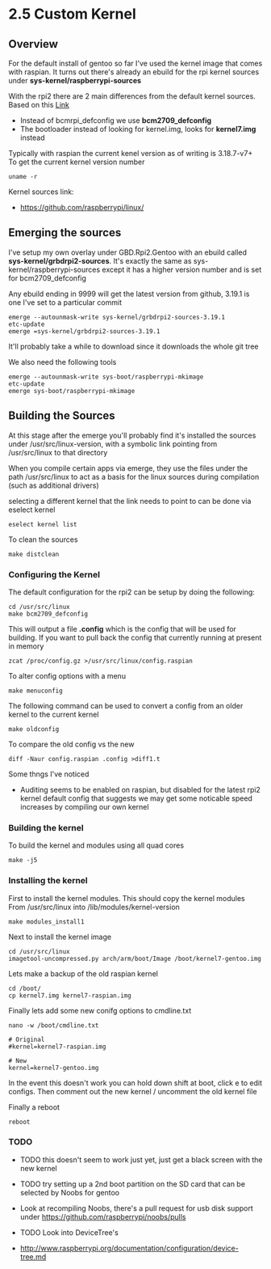 # 2.5 Custom Kernel

## Overview

For the default install of gentoo so far I've used the kernel image that comes with raspian.
It turns out there's already an ebuild for the rpi kernel sources under **sys-kernel/raspberrypi-sources**

With the rpi2 there are 2 main differences from the default kernel sources. <br />
Based on this [Link](http://www.raspberrypi.org/forums/viewtopic.php?f=66&t=101353)

* Instead of bcmrpi_defconfig we use **bcm2709_defconfig**
* The bootloader instead of looking for kernel.img, looks for **kernel7.img** instead

Typically with raspian the current kenel version as of writing is 3.18.7-v7+ <br />
To get the current kernel version number

    uname -r

Kernel sources link:

* https://github.com/raspberrypi/linux/

## Emerging the sources

I've setup my own overlay under GBD.Rpi2.Gentoo with an ebuild called **sys-kernel/grbdrpi2-sources**.
It's exactly the same as sys-kernel/raspberrypi-sources except it has a higher version number
and is set for bcm2709_defconfig

Any ebuild ending in 9999 will get the latest version from github, 3.19.1 is one I've set to a particular commit

    emerge --autounmask-write sys-kernel/grbdrpi2-sources-3.19.1
    etc-update
    emerge =sys-kernel/grbdrpi2-sources-3.19.1

It'll probably take a while to download since it downloads the whole git tree

We also need the following tools

    emerge --autounmask-write sys-boot/raspberrypi-mkimage
    etc-update
    emerge sys-boot/raspberrypi-mkimage

## Building the Sources

At this stage after the emerge you'll probably find it's installed the sources under
/usr/src/linux-version, with a symbolic link pointing from /usr/src/linux to that directory

When you compile certain apps via emerge, they use the files under the path /usr/src/linux
to act as a basis for the linux sources during compilation (such as additional drivers)

selecting a different kernel that the link needs to point to can be done via eselect kernel

    eselect kernel list

To clean the sources

    make distclean

### Configuring the Kernel

The default configuration for the rpi2 can be setup by doing the following:

    cd /usr/src/linux
    make bcm2709_defconfig
This will output a file **.config** which is the config that will be used for building.
If you want to pull back the config that currently running at present in memory

    zcat /proc/config.gz >/usr/src/linux/config.raspian

To alter config options with a menu

    make menuconfig

The following command can be used to convert a config from an older kernel to the current kernel

    make oldconfig

To compare the old config vs the new

    diff -Naur config.raspian .config >diff1.t

Some thngs I've noticed

* Auditing seems to be enabled on raspian, but disabled for the latest rpi2 kernel default config
that suggests we may get some noticable speed increases by compiling our own kernel

### Building the kernel

To build the kernel and modules using all quad cores

    make -j5

### Installing the kernel

First to install the kernel modules. This should copy the kernel modules
From /usr/src/linux into /lib/modules/kernel-version

    make modules_install1

Next to install the kernel image

    cd /usr/src/linux
    imagetool-uncompressed.py arch/arm/boot/Image /boot/kernel7-gentoo.img

Lets make a backup of the old raspian kernel

    cd /boot/
    cp kernel7.img kernel7-raspian.img

Finally lets add some new conifg options to cmdline.txt

    nano -w /boot/cmdline.txt

    # Original
    #kernel=kernel7-raspian.img

    # New
    kernel=kernel7-gentoo.img

In the event this doesn't work you can hold down shift at boot, click e to edit configs.
Then comment out the new kernel / uncomment the old kernel file

Finally a reboot

    reboot

 ### TODO

* TODO this doesn't seem to work just yet, just get a black screen with the new kernel
* TODO try setting up a 2nd boot partition on the SD card that can be selected by Noobs for gentoo
* Look at recompiling Noobs, there's a pull request for usb disk support under https://github.com/raspberrypi/noobs/pulls

* TODO Look into DeviceTree's
* http://www.raspberrypi.org/documentation/configuration/device-tree.md